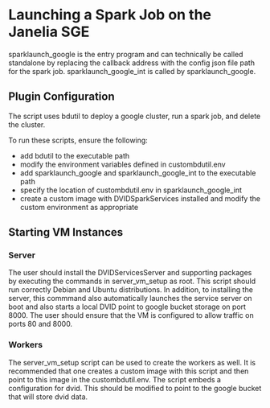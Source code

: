 # Launching a Spark Job on the Janelia SGE

sparklaunch_google is the entry program and can technically be called standalone by
replacing the callback address with the config json file path for the spark job.
sparklaunch_google_int is called by sparklaunch_google.

## Plugin Configuration

The script uses bdutil to deploy a google cluster, run a spark job, and delete the cluster.

To run these scripts, ensure the following:

* add bdutil to the executable path
* modify the environment variables defined in custombdutil.env
* add sparklaunch_google and sparklaunch_google_int to the executable path
* specify the location of custombdutil.env in sparklaunch_google_int
* create a custom image with DVIDSparkServices installed and modify the custom environment as appropriate

## Starting VM Instances

### Server

The user should install the DVIDServicesServer and supporting packages by executing the commands in server_vm_setup as root.  This script should run correctly Debian and Ubuntu distributions.  In addition, to installing the server, this commmand also automatically launches the service server on boot and also starts a local DVID point to google bucket storage on port 8000.  The user should ensure that the VM is configured to allow traffic on ports 80 and 8000.
### Workers

The server_vm_setup script can be used to create the workers as well.  It is recommended that one creates a custom image with this script and then point to this image in the custombdutil.env.  The script embeds a configuration for dvid.  This should be modified to point to the google bucket that will store dvid data.
